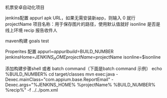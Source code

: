 机票安卓自动化项目

jenkins配置
appurl   apk URL，如果无需安装新app，则输入 0 就行
projectName 项目名称：用于保存图片的路径，使用默认值就好
isonline 是否是线上环境
recip 报告收件人

maven构建
goals  test

Properites 配置
appurl=$appurl
build=$BUILD_NUMBER
jenkinsHome=$JENKINS_HOME
projectName=$projectName
isonline=$isonline

添加构建步骤shell 或者 batch command（下面是batch command 示例）
echo %BUILD_NUMBER%
cd target/classes
mvn exec:java -Dexec.mainClass="com.appium.base.ReportEmail" -Dexec.args="%JENKINS_HOME% %projectName% %BUILD_NUMBER% %recip%" -f ../../pom.xml